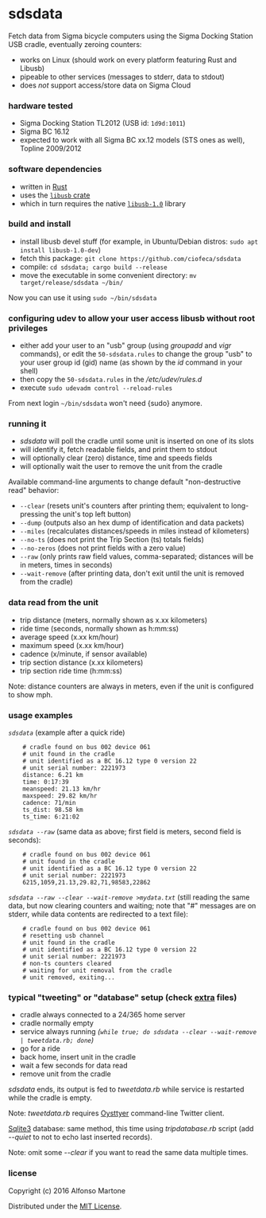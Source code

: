 # sdsdata
Fetch data from Sigma bicycle computers using the Sigma Docking Station USB cradle, eventually zeroing counters:

* works on Linux (should work on every platform featuring Rust and Libusb)
* pipeable to other services (messages to stderr, data to stdout)
* does *not* support access/store data on Sigma Cloud

### hardware tested
* Sigma Docking Station TL2012 (USB id: `1d9d:1011`)
* Sigma BC 16.12
* expected to work with all Sigma BC xx.12 models (STS ones as well), Topline 2009/2012

### software dependencies
* written in [Rust](http://rust-lang.org)
* uses the [`libusb` crate](https://github.com/dcuddeback/libusb-rs)
* which in turn requires the native [`libusb-1.0`](http://libusb.org/) library

### build and install
* install libusb devel stuff (for example, in Ubuntu/Debian distros: `sudo apt install libusb-1.0-dev`)
* fetch this package: `git clone https://github.com/ciofeca/sdsdata`
* compile: `cd sdsdata; cargo build --release`
* move the executable in some convenient directory: `mv target/release/sdsdata ~/bin/`

Now you can use it using `sudo ~/bin/sdsdata`

### configuring udev to allow your user access libusb without root privileges
* either add your user to an "usb" group (using *groupadd* and *vigr* commands), or edit the `50-sdsdata.rules` to change the group "usb" to your user group id (gid) name (as shown by the *id* command in your shell)
* then copy the `50-sdsdata.rules` in the */etc/udev/rules.d*
* execute `sudo udevadm control --reload-rules`

From next login `~/bin/sdsdata` won't need {sudo} anymore.

### running it
* *sdsdata* will poll the cradle until some unit is inserted on one of its slots
* will identify it, fetch readable fields, and print them to stdout
* will optionally clear (zero) distance, time and speeds fields
* will optionally wait the user to remove the unit from the cradle

Available command-line arguments to change default "non-destructive read" behavior:

* `--clear` (resets unit's counters after printing them; equivalent to long-pressing the unit's top left button)
* `--dump` (outputs also an hex dump of identification and data packets)
* `--miles` (recalculates distances/speeds in miles instead of kilometers)
* `--no-ts` (does not print the Trip Section (ts) totals fields)
* `--no-zeros` (does not print fields with a zero value)
* `--raw` (only prints raw field values, comma-separated; distances will be in meters, times in seconds)
* `--wait-remove` (after printing data, don't exit until the unit is removed from the cradle)

### data read from the unit
* trip distance (meters, normally shown as x.xx kilometers)
* ride time (seconds, normally shown as h:mm:ss)
* average speed (x.xx km/hour)
* maximum speed (x.xx km/hour)
* cadence (x/minute, if sensor available)
* trip section distance (x.xx kilometers)
* trip section ride time (h:mm:ss)

Note: distance counters are always in meters, even if the unit is configured to show mph.

### usage examples
*`sdsdata`* (example after a quick ride)

        # cradle found on bus 002 device 061
        # unit found in the cradle
        # unit identified as a BC 16.12 type 0 version 22
        # unit serial number: 2221973
        distance: 6.21 km
        time: 0:17:39
        meanspeed: 21.13 km/hr
        maxspeed: 29.82 km/hr
        cadence: 71/min
        ts_dist: 98.58 km
        ts_time: 6:21:02

*`sdsdata --raw`* (same data as above; first field is meters, second field is seconds):

        # cradle found on bus 002 device 061
        # unit found in the cradle
        # unit identified as a BC 16.12 type 0 version 22
        # unit serial number: 2221973
        6215,1059,21.13,29.82,71,98583,22862

*`sdsdata --raw --clear --wait-remove >mydata.txt`* (still reading the same data, but now clearing counters and waiting; note that "#" messages are on stderr, while data contents are redirected to a text file):

        # cradle found on bus 002 device 061
        # resetting usb channel
        # unit found in the cradle
        # unit identified as a BC 16.12 type 0 version 22
        # unit serial number: 2221973
        # non-ts counters cleared
        # waiting for unit removal from the cradle
        # unit removed, exiting...

### typical "tweeting" or "database" setup (check [extra](extra/) files)
- cradle always connected to a 24/365 home server
- cradle normally empty
- service always running *(`while true; do sdsdata --clear --wait-remove | tweetdata.rb; done`)*
- go for a ride
- back home, insert unit in the cradle
- wait a few seconds for data read
- remove unit from the cradle

*sdsdata* ends, its output is fed to *tweetdata.rb* while service is restarted while the cradle is empty.

Note: *tweetdata.rb* requires [Oysttyer](https://github.com/oysttyer/oysttyer) command-line Twitter client.

[Sqlite3](https://www.sqlite.org/) database: same method, this time using *tripdatabase.rb* script (add *--quiet* to not to echo last inserted records).

Note: omit some *--clear* if you want to read the same data multiple times.

### license
Copyright (c) 2016 Alfonso Martone

Distributed under the [MIT License](LICENSE).
